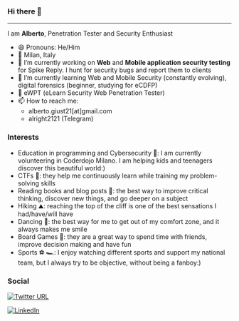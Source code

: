 ### Hi there 👋

---
I am **Alberto**, Penetration Tester and Security Enthusiast
- 😄 Pronouns: He/Him
- :round_pushpin: Milan, Italy
- 🔭 I’m currently working on **Web** and **Mobile application security testing** for Spike Reply. I hunt for security bugs and report them to clients
- 🌱 I’m currently learning Web and Mobile Security (constantly evolving), digital forensics (beginner, studying for eCDFP)
- 📜 eWPT (eLearn Security Web Penetration Tester)
- 📫 How to reach me:
  - alberto.giust21[at]gmail.com
  - alright2121 (Telegram)

### Interests
- Education in programming and Cybersecurity 🧮: I am currently volunteering in Coderdojo Milano. I am helping kids and teenagers discover this beautiful world:)
- CTFs :triangular_flag_on_post:: they help me continuously learn while training my problem-solving skills
- Reading books and blog posts :book:: the best way to improve critical thinking, discover new things, and go deeper on a subject
- Hiking :mountain:: reaching the top of the cliff is one of the best sensations I had/have/will have
- Dancing :man_dancing:: the best way for me to get out of my comfort zone, and it always makes me smile
- Board Games :game_die:: they are a great way to spend time with friends, improve decision making and have fun
- Sports :soccer: :racing_car:: I enjoy watching different sports and support my national team, but I always try to be objective, without being a fanboy:)

### Social
[![Twitter URL](https://img.shields.io/twitter/url.svg?label=Follow%20%40alright2121&style=social&url=https%3A%2F%2Ftwitter.com%2Falright2121)](https://twitter.com/alright2121)

<a href="https://www.linkedin.com/in/alberto-giust/" target="_blank"><img src="https://img.shields.io/badge/LinkedIn-%230077B5.svg?&style=flat-square&logo=linkedin&logoColor=white" alt="LinkedIn"></a>
<!--
**alright21/alright21** is a ✨ _special_ ✨ repository because its `README.md` (this file) appears on your GitHub profile.

Here are some ideas to get you started:

- 🔭 I’m currently working on ...
- 🌱 I’m currently learning ...
- 👯 I’m looking to collaborate on ...
- 🤔 I’m looking for help with ...
- 💬 Ask me about ...
- 📫 How to reach me: ...
- 😄 Pronouns: ...
- ⚡ Fun fact: ...
-->
